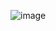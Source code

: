 ![image](https://github.com/Gayathridevi12/security-camera/assets/111652825/fc59ddba-b290-4b13-8946-b5f8165d3416)
